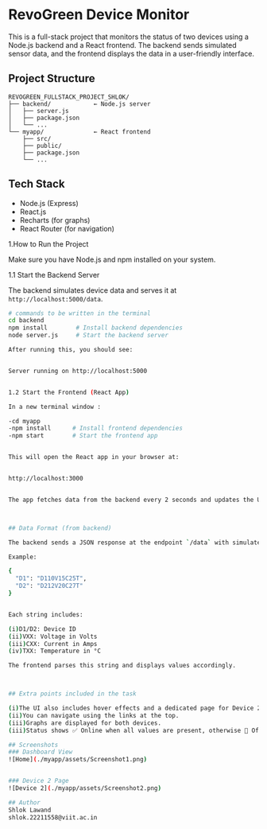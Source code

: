 # RevoGreen Device Monitor

This is a full-stack project that monitors the status of two devices using a Node.js backend and a React frontend. The backend sends simulated sensor data, and the frontend displays the data in a user-friendly interface.


## Project Structure
```
REVOGREEN_FULLSTACK_PROJECT_SHLOK/
├── backend/            ← Node.js server
│   ├── server.js
│   ├── package.json
│   └── ...
└── myapp/              ← React frontend
    ├── src/
    ├── public/
    ├── package.json
    └── ...
```
## Tech Stack
- Node.js (Express)
- React.js
- Recharts (for graphs)
- React Router (for navigation)


1.How to Run the Project

Make sure you have Node.js and npm installed on your system.

1.1 Start the Backend Server

The backend simulates device data and serves it at `http://localhost:5000/data`.

```bash
# commands to be written in the terminal
cd backend
npm install        # Install backend dependencies
node server.js     # Start the backend server

After running this, you should see:


Server running on http://localhost:5000


1.2 Start the Frontend (React App)

In a new terminal window :

-cd myapp
-npm install      # Install frontend dependencies
-npm start        # Start the frontend app


This will open the React app in your browser at:


http://localhost:3000


The app fetches data from the backend every 2 seconds and updates the UI.



## Data Format (from backend)

The backend sends a JSON response at the endpoint `/data` with simulated values for two devices:

Example:

{
  "D1": "D110V15C25T",
  "D2": "D212V20C27T"
}


Each string includes:

(i)D1/D2: Device ID
(ii)VXX: Voltage in Volts
(iii)CXX: Current in Amps
(iv)TXX: Temperature in °C

The frontend parses this string and displays values accordingly.



## Extra points included in the task

(i)The UI also includes hover effects and a dedicated page for Device 2.
(ii)You can navigate using the links at the top.
(iii)Graphs are displayed for both devices.
(iii)Status shows ✅ Online when all values are present, otherwise 🔴 Offline.

## Screenshots
### Dashboard View
![Home](./myapp/assets/Screenshot1.png)


### Device 2 Page
![Device 2](./myapp/assets/Screenshot2.png)

## Author
Shlok Lawand
shlok.22211558@viit.ac.in






